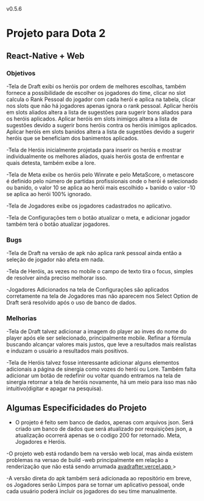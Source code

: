 v0.5.6

# Projeto para Dota 2

## React-Native + Web

### Objetivos
-Tela de Draft exibi os heróis por ordem de melhores escolhas, também fornece a possibilidade de escolher os jogadores do time, clicar no slot calcula o Rank Pessoal do jogador com cada herói e aplica na tabela, clicar nos slots que não há jogadores apenas ignora o rank pessoal. Aplicar heróis em slots aliados altera a lista de sugestões para sugerir bons aliados para os heróis aplicados. Aplicar heróis em slots inimigos altera a lista de sugestões devido a sugerir bons heróis contra os heróis inimigos aplicados. Aplicar heróis em slots banidos altera a lista de sugestões devido a sugerir heróis que se beneficiam dos banimentos aplicados.  
  
-Tela de Heróis inicialmente projetada para inserir os heróis e mostrar individualmente os melhores aliados, quais heróis gosta de enfrentar e quais detesta, também exibe a lore. 

  
-Tela de Meta exibe os heróis pelo Winrate e pelo MetaScore, o metascore é definido pelo número de partidas profissionais onde o herói é selecionado ou banido, o valor 10 se aplica ao herói mais escolhido + banido o valor -10 se aplica ao herói 100% ignorado.  

  
-Tela de Jogadores exibe os jogadores cadastrados no aplicativo.  

  
-Tela de Configurações tem o botão atualizar o meta, e adicionar jogador também terá o botão atualizar jogadores.  
  
### Bugs
-Tela de Draft na versão de apk não aplica rank pessoal ainda então a seleção de jogador não afeta em nada.  

  
-Tela de Heróis, as vezes no mobile o campo de texto tira o focus, simples de resolver ainda preciso melhorar isso.  
  

-Jogadores Adicionados na tela de Configurações são aplicados corretamente na tela de Jogadores mas não aparecem nos Select Option de Draft será resolvido após o uso de banco de dados.


### Melhorias
-Tela de Draft talvez adicionar a imagem do player ao inves do nome do player após ele ser selecionado, principalmente mobile. Refinar a fórmula buscando alcançar valores mais justos, que leve a resultados mais realistas e induzam o usuário a resultados mais positivos.  

  
-Tela de Heróis talvez fosse interessante adicionar alguns elementos adicionais a página de sinergia como vozes do herói ou Lore. Também falta adicionar um botão de redefinir ou voltar quando entramos na tela de sinergia retornar a tela de heróis novamente, há um meio para isso mas não intuitivo(digitar e apagar na pesquisa).  

  
## Algumas Especificidades do Projeto  
- O projeto é feito sem banco de dados, apenas com arquivos json. Será criado um banco de dados que será atualizado por requisições json, a atualização ocorrerá apenas se o codigo 200 for retornado. Meta, Jogadores e Heróis.  
  

-O projeto web está rodando bem na versão web local, mas ainda existem problemas na versao de build -web principalmente em relação a renderização que não está sendo arrumada [avadrafter.vercel.app
](https://avadrafter.vercel.app/)>

-A versão direta do apk também será adicionada ao repositório em breve, os Jogadores serão Limpos para se tornar um aplicativo pessoal, onde cada usuário poderá incluir os jogadores do seu time manualmente.
